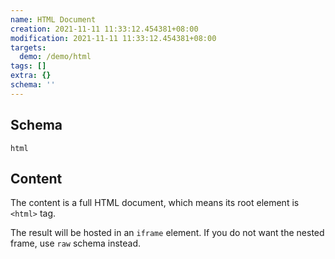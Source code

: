 ```yaml
---
name: HTML Document
creation: 2021-11-11 11:33:12.454381+08:00
modification: 2021-11-11 11:33:12.454381+08:00
targets:
  demo: /demo/html
tags: []
extra: {}
schema: ''
---
```


## Schema

`html`

## Content

The content is a full HTML document, which means its root element is `<html>` tag.

The result will be hosted in an `iframe` element. If you do not want the nested frame, use `raw` schema instead.
